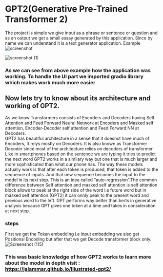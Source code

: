 # GPT2(Generative Pre-Trained Transformer 2)

The project is simple we give input as a phrase or sentence or question and as an output we get a small essay generated by this application. Since by name we can understand it is a text generator application. Example 
![screenshot](https://user-images.githubusercontent.com/72625053/134799444-9410c4bf-2c76-404e-b8df-9762b085254b.png)

![screenshot (1)](https://user-images.githubusercontent.com/72625053/134799573-4ed02adb-5664-446c-af11-b3f4317c5927.png)

### As we can see from above example how the application was working. To handle the UI part we imported gradio library which makes work much more easier

## Now lets try to know about its architecture and working of GPT2.
As we know Transformers consists of Encoders and Decoders having Self Attention and Feed Forward Neural Network at Encoders and Masked self attention, Encoder-Decoder self attention and Feed Forward NN at Decoders.<br />
GPT2 has beautiful architecture in a sense that it doesnot have much of Encoders, It relys mostly on Decoders. It is also known as Transformer Decoder since most of the architecture relies on decoders of transformer.
Like in smartphones based on the sentence we are typing it tries to predict the next word GPT2 works in a similary way but one that is much larger and more sophisticated than what our phone has. The way these models actually work is that after each token is produced, that token is added to the sequence of inputs. And that new sequence becomes the input to the model in its next step. This is an idea called “auto-regression”.The common difference between Self attention and masked self attention is self attention block allows to peak at the right side of the word i.e future word but in masked self attention (GPT2) it can onnly peak to the present word and previous word to the left. 
GPT performs way better than berts in generative analysis because GPT gives one token at a time and takes in consideration at next step.<br />
### steps
First we get the Token embedding i.e input embedding we also get Positional Encoding but after that we get Decode transformer block only.
![Screenshot (115)](https://user-images.githubusercontent.com/72625053/134817099-bb7d22b2-a03e-4bee-9a4e-0e8ed96ca454.png)
### This was basic knowledge of how GPT2 works to learn more about the model in depth visit : https://jalammar.github.io/illustrated-gpt2/
